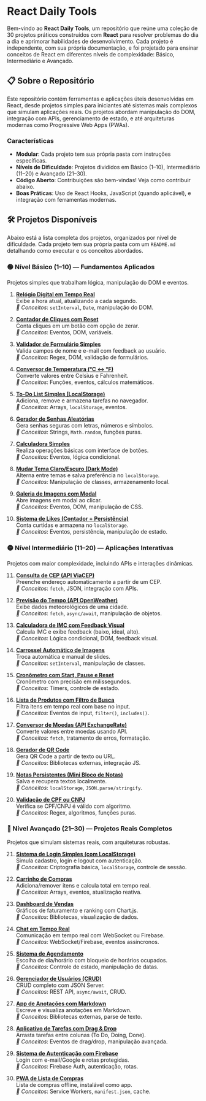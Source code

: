 # React Daily Tools

Bem-vindo ao **React Daily Tools**, um repositório que reúne uma coleção de 30 projetos práticos construídos com **React** para resolver problemas do dia a dia e aprimorar habilidades de desenvolvimento. Cada projeto é independente, com sua própria documentação, e foi projetado para ensinar conceitos de React em diferentes níveis de complexidade: Básico, Intermediário e Avançado.

## 📋 Sobre o Repositório

Este repositório contém ferramentas e aplicações úteis desenvolvidas em React, desde projetos simples para iniciantes até sistemas mais complexos que simulam aplicações reais. Os projetos abordam manipulação do DOM, integração com APIs, gerenciamento de estado, e até arquiteturas modernas como Progressive Web Apps (PWAs).

### Características
- **Modular**: Cada projeto tem sua própria pasta com instruções específicas.
- **Níveis de Dificuldade**: Projetos divididos em Básico (1–10), Intermediário (11–20) e Avançado (21–30).
- **Código Aberto**: Contribuições são bem-vindas! Veja como contribuir abaixo.
- **Boas Práticas**: Uso de React Hooks, JavaScript (quando aplicável), e integração com ferramentas modernas.

## 🛠️ Projetos Disponíveis

Abaixo está a lista completa dos projetos, organizados por nível de dificuldade. Cada projeto tem sua própria pasta com um `README.md` detalhando como executar e os conceitos abordados.

### 🟢 Nível Básico (1–10) — Fundamentos Aplicados

Projetos simples que trabalham lógica, manipulação do DOM e eventos.

1. **[Relógio Digital em Tempo Real](./relogio-digital)**  
   Exibe a hora atual, atualizando a cada segundo.  
   *🧠 Conceitos*: `setInterval`, `Date`, manipulação do DOM.

2. **[Contador de Cliques com Reset](./contador-cliques)**  
   Conta cliques em um botão com opção de zerar.  
   *🧠 Conceitos*: Eventos, DOM, variáveis.

3. **[Validador de Formulário Simples](./validador-formulario)**  
   Valida campos de nome e e-mail com feedback ao usuário.  
   *🧠 Conceitos*: Regex, DOM, validação de formulários.

4. **[Conversor de Temperatura (°C ↔ °F)](./conversor-temperatura)**  
   Converte valores entre Celsius e Fahrenheit.  
   *🧠 Conceitos*: Funções, eventos, cálculos matemáticos.

5. **[To-Do List Simples (LocalStorage)](./todo-list)**  
   Adiciona, remove e armazena tarefas no navegador.  
   *🧠 Conceitos*: Arrays, `localStorage`, eventos.

6. **[Gerador de Senhas Aleatórias](./gerador-senhas)**  
   Gera senhas seguras com letras, números e símbolos.  
   *🧠 Conceitos*: Strings, `Math.random`, funções puras.

7. **[Calculadora Simples](./calculadora)**  
   Realiza operações básicas com interface de botões.  
   *🧠 Conceitos*: Eventos, lógica condicional.

8. **[Mudar Tema Claro/Escuro (Dark Mode)](./tema-claro-escuro)**  
   Alterna entre temas e salva preferência no `localStorage`.  
   *🧠 Conceitos*: Manipulação de classes, armazenamento local.

9. **[Galeria de Imagens com Modal](./galeria-imagens)**  
   Abre imagens em modal ao clicar.  
   *🧠 Conceitos*: Eventos, DOM, manipulação de CSS.

10. **[Sistema de Likes (Contador + Persistência)](./sistema-likes)**  
    Conta curtidas e armazena no `localStorage`.  
    *🧠 Conceitos*: Eventos, persistência, manipulação de estado.

### 🟡 Nível Intermediário (11–20) — Aplicações Interativas

Projetos com maior complexidade, incluindo APIs e interações dinâmicas.

11. **[Consulta de CEP (API ViaCEP)](./consulta-cep)**  
    Preenche endereço automaticamente a partir de um CEP.  
    *🧠 Conceitos*: `fetch`, JSON, integração com APIs.

12. **[Previsão do Tempo (API OpenWeather)](./previsao-tempo)**  
    Exibe dados meteorológicos de uma cidade.  
    *🧠 Conceitos*: `fetch`, `async/await`, manipulação de objetos.

13. **[Calculadora de IMC com Feedback Visual](./calculadora-imc)**  
    Calcula IMC e exibe feedback (baixo, ideal, alto).  
    *🧠 Conceitos*: Lógica condicional, DOM, feedback visual.

14. **[Carrossel Automático de Imagens](./carrossel-imagens)**  
    Troca automática e manual de slides.  
    *🧠 Conceitos*: `setInterval`, manipulação de classes.

15. **[Cronômetro com Start, Pause e Reset](./cronometro)**  
    Cronômetro com precisão em milissegundos.  
    *🧠 Conceitos*: Timers, controle de estado.

16. **[Lista de Produtos com Filtro de Busca](./lista-produtos)**  
    Filtra itens em tempo real com base no input.  
    *🧠 Conceitos*: Eventos de input, `filter()`, `includes()`.

17. **[Conversor de Moedas (API ExchangeRate)](./conversor-moedas)**  
    Converte valores entre moedas usando API.  
    *🧠 Conceitos*: `fetch`, tratamento de erros, formatação.

18. **[Gerador de QR Code](./gerador-qrcode)**  
    Gera QR Code a partir de texto ou URL.  
    *🧠 Conceitos*: Bibliotecas externas, integração JS.

19. **[Notas Persistentes (Mini Bloco de Notas)](./notas-persistentes)**  
    Salva e recupera textos localmente.  
    *🧠 Conceitos*: `localStorage`, `JSON.parse/stringify`.

20. **[Validação de CPF ou CNPJ](./validacao-cpf-cnpj)**  
    Verifica se CPF/CNPJ é válido com algoritmo.  
    *🧠 Conceitos*: Regex, algoritmos, funções puras.

### 🔴 Nível Avançado (21–30) — Projetos Reais Completos

Projetos que simulam sistemas reais, com arquiteturas robustas.

21. **[Sistema de Login Simples (com LocalStorage)](./sistema-login)**  
    Simula cadastro, login e logout com autenticação.  
    *🧠 Conceitos*: Criptografia básica, `localStorage`, controle de sessão.

22. **[Carrinho de Compras](./carrinho-compras)**  
    Adiciona/remover itens e calcula total em tempo real.  
    *🧠 Conceitos*: Arrays, eventos, atualização reativa.

23. **[Dashboard de Vendas](./dashboard-vendas)**  
    Gráficos de faturamento e ranking com Chart.js.  
    *🧠 Conceitos*: Bibliotecas, visualização de dados.

24. **[Chat em Tempo Real](./chat-tempo-real)**  
    Comunicação em tempo real com WebSocket ou Firebase.  
    *🧠 Conceitos*: WebSocket/Firebase, eventos assíncronos.

25. **[Sistema de Agendamento](./sistema-agendamento)**  
    Escolha de dia/horário com bloqueio de horários ocupados.  
    *🧠 Conceitos*: Controle de estado, manipulação de datas.

26. **[Gerenciador de Usuários (CRUD)](./gerenciador-usuarios)**  
    CRUD completo com JSON Server.  
    *🧠 Conceitos*: REST API, `async/await`, CRUD.

27. **[App de Anotações com Markdown](./anotacoes-markdown)**  
    Escreve e visualiza anotações em Markdown.  
    *🧠 Conceitos*: Bibliotecas externas, parse de texto.

28. **[Aplicativo de Tarefas com Drag & Drop](./tarefas-drag-drop)**  
    Arrasta tarefas entre colunas (To Do, Doing, Done).  
    *🧠 Conceitos*: Eventos de drag/drop, manipulação avançada.

29. **[Sistema de Autenticação com Firebase](./autenticacao-firebase)**  
    Login com e-mail/Google e rotas protegidas.  
    *🧠 Conceitos*: Firebase Auth, autenticação, rotas.

30. **[PWA de Lista de Compras](./pwa-lista-compras)**  
    Lista de compras offline, instalável como app.  
    *🧠 Conceitos*: Service Workers, `manifest.json`, cache.
